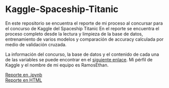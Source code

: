 # Kaggle-Spaceship-Titanic
En este  repositorio se encuentra el reporte de mi proceso al concursar para el concurso de Kaggle del Spaceship Titanic
En el reporte se encuentra el proceso completo desde la lectura y limpieza de la base de datos, entrenamiento de varios modelos y comparación de accuracy calculada por medio de validación cruzada.  

La información del concurso, la base de datos y el contenido de cada una de las variables se puede encontrar en el [siguiente enlace](https://www.kaggle.com/competitions/spaceship-titanic/data). Mi pérfil de Kaggle y el nombre de mi equipo es RamosEthan.

[Reporte en .ipynb](ConcursoKaggle.ipynb)<br>
[Reporte en HTML](ProyectoParcialII.html)

